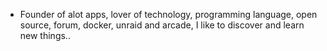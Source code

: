 - Founder of alot apps, lover of technology, programming language, open source, forum, docker, unraid and arcade, I like to discover and learn new things..
  <br>































































































































































































































































































































































































































































































































































































































































































































































































































































































